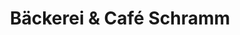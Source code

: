 ---
title: "Bäckerei & Café Schramm"
url: /rechenberg-bienenmuehle/baeckerei-und-cafe-schramm/
shop: Bäckerei
---